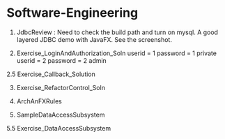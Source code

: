 # Software-Engineering

1. JdbcReview	: Need to check the build path and turn on mysql.   A good layered JDBC demo with JavaFX. See the screenshot.  

2. Exercise_LoginAndAuthorization_Soln
     userid = 1   password = 1  private
     userid = 2   password = 2  admin

2.5 Exercise_Callback_Solution	

3. Exercise_RefactorControl_Soln	

4. ArchAnFXRules

5. SampleDataAccessSubsystem		

5.5 Exercise_DataAccessSubsystem

